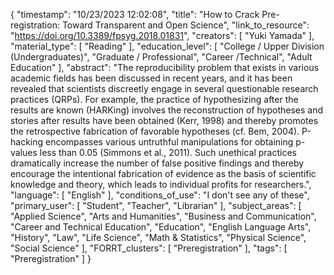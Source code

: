 {
    "timestamp": "10/23/2023 12:02:08",
    "title": "How to Crack Pre-registration: Toward Transparent and Open Science",
    "link_to_resource": "https://doi.org/10.3389/fpsyg.2018.01831",
    "creators": [
        "Yuki Yamada"
    ],
    "material_type": [
        "Reading"
    ],
    "education_level": [
        "College / Upper Division (Undergraduates)",
        "Graduate / Professional",
        "Career /Technical",
        "Adult Education"
    ],
    "abstract": "The reproducibility problem that exists in various academic fields has been discussed in recent years, and it has been revealed that scientists discreetly engage in several questionable research practices (QRPs). For example, the practice of hypothesizing after the results are known (HARKing) involves the reconstruction of hypotheses and stories after results have been obtained (Kerr, 1998) and thereby promotes the retrospective fabrication of favorable hypotheses (cf. Bem, 2004). P-hacking encompasses various untruthful manipulations for obtaining p-values less than 0.05 (Simmons et al., 2011). Such unethical practices dramatically increase the number of false positive findings and thereby encourage the intentional fabrication of evidence as the basis of scientific knowledge and theory, which leads to individual profits for researchers.",
    "language": [
        "English"
    ],
    "conditions_of_use": "I don't see any of these",
    "primary_user": [
        "Student",
        "Teacher",
        "Librarian"
    ],
    "subject_areas": [
        "Applied Science",
        "Arts and Humanities",
        "Business and Communication",
        "Career and Technical Education",
        "Education",
        "English Language Arts",
        "History",
        "Law",
        "Life Science",
        "Math & Statistics",
        "Physical Science",
        "Social Science"
    ],
    "FORRT_clusters": [
        "Preregistration"
    ],
    "tags": [
        "Preregistration"
    ]
}